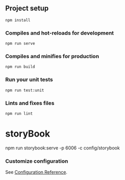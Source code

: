 ## Project setup
```
npm install
```

### Compiles and hot-reloads for development
```
npm run serve
```

### Compiles and minifies for production
```
npm run build
```

### Run your unit tests
```
npm run test:unit
```

### Lints and fixes files
```
npm run lint
```

# storyBook
npm run storybook:serve -p 6006 -c config/storybook


### Customize configuration
See [Configuration Reference](https://cli.vuejs.org/config/).
